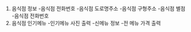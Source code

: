 1. 음식점 정보
-음식점 전화번호
-음식점 도로명주소
-음식점 구형주소
-음식점 별점 
-음식점 전화번호
2. 음식점 인기메뉴
-인기메뉴 사진 출력
-신메뉴 정보
-전 메뉴 가격 출력